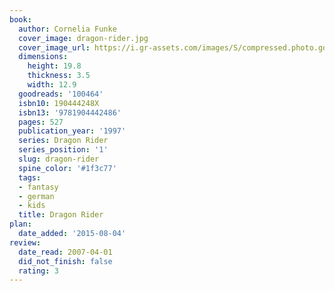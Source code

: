 ```yaml
---
book:
  author: Cornelia Funke
  cover_image: dragon-rider.jpg
  cover_image_url: https://i.gr-assets.com/images/S/compressed.photo.goodreads.com/books/1328004947l/100464._SX98_.jpg
  dimensions:
    height: 19.8
    thickness: 3.5
    width: 12.9
  goodreads: '100464'
  isbn10: 190444248X
  isbn13: '9781904442486'
  pages: 527
  publication_year: '1997'
  series: Dragon Rider
  series_position: '1'
  slug: dragon-rider
  spine_color: '#1f3c77'
  tags:
  - fantasy
  - german
  - kids
  title: Dragon Rider
plan:
  date_added: '2015-08-04'
review:
  date_read: 2007-04-01
  did_not_finish: false
  rating: 3
---
```

